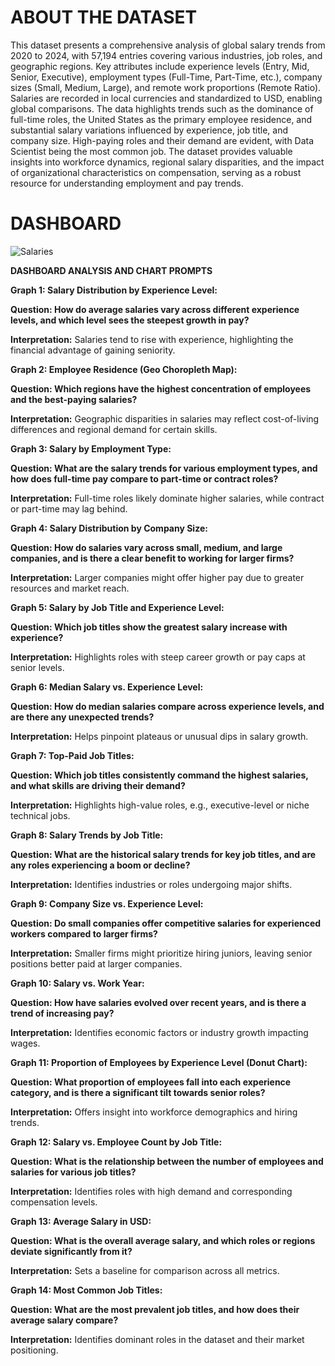 <h1>ABOUT THE DATASET</h1>

This dataset presents a comprehensive analysis of global salary trends from 2020 to 2024, with 57,194 entries covering various industries, job roles, and geographic regions. Key attributes include experience levels (Entry, Mid, Senior, Executive), employment types (Full-Time, Part-Time, etc.), company sizes (Small, Medium, Large), and remote work proportions (Remote Ratio). Salaries are recorded in local currencies and standardized to USD, enabling global comparisons. The data highlights trends such as the dominance of full-time roles, the United States as the primary employee residence, and substantial salary variations influenced by experience, job title, and company size. High-paying roles and their demand are evident, with Data Scientist being the most common job. The dataset provides valuable insights into workforce dynamics, regional salary disparities, and the impact of organizational characteristics on compensation, serving as a robust resource for understanding employment and pay trends.

<h1>DASHBOARD</h1>

![Salaries](https://github.com/user-attachments/assets/7ce16b4c-9cbe-4ff5-ab41-9beafcf019a9)


**DASHBOARD ANALYSIS AND CHART PROMPTS**

**Graph 1: Salary Distribution by Experience Level:**

**Question: How do average salaries vary across different experience levels, and which level sees the steepest growth in pay?**

**Interpretation:** Salaries tend to rise with experience, highlighting the financial advantage of gaining seniority.


**Graph 2: Employee Residence (Geo Choropleth Map):**

**Question: Which regions have the highest concentration of employees and the best-paying salaries?**

**Interpretation:** Geographic disparities in salaries may reflect cost-of-living differences and regional demand for certain skills.


**Graph 3: Salary by Employment Type:**

**Question: What are the salary trends for various employment types, and how does full-time pay compare to part-time or contract roles?**

**Interpretation:** Full-time roles likely dominate higher salaries, while contract or part-time may lag behind.


**Graph 4: Salary Distribution by Company Size:**

**Question: How do salaries vary across small, medium, and large companies, and is there a clear benefit to working for larger firms?**

**Interpretation:** Larger companies might offer higher pay due to greater resources and market reach.


**Graph 5: Salary by Job Title and Experience Level:**

**Question: Which job titles show the greatest salary increase with experience?**

**Interpretation:** Highlights roles with steep career growth or pay caps at senior levels.


**Graph 6: Median Salary vs. Experience Level:**

**Question: How do median salaries compare across experience levels, and are there any unexpected trends?**

**Interpretation:** Helps pinpoint plateaus or unusual dips in salary growth.


**Graph 7: Top-Paid Job Titles:**

**Question: Which job titles consistently command the highest salaries, and what skills are driving their demand?**

**Interpretation:** Highlights high-value roles, e.g., executive-level or niche technical jobs.


**Graph 8: Salary Trends by Job Title:**

**Question: What are the historical salary trends for key job titles, and are any roles experiencing a boom or decline?**

**Interpretation:** Identifies industries or roles undergoing major shifts.


**Graph 9: Company Size vs. Experience Level:**

**Question: Do small companies offer competitive salaries for experienced workers compared to larger firms?**

**Interpretation:** Smaller firms might prioritize hiring juniors, leaving senior positions better paid at larger companies.


**Graph 10: Salary vs. Work Year:**

**Question: How have salaries evolved over recent years, and is there a trend of increasing pay?**

**Interpretation:** Identifies economic factors or industry growth impacting wages.


**Graph 11: Proportion of Employees by Experience Level (Donut Chart):**

**Question: What proportion of employees fall into each experience category, and is there a significant tilt towards senior roles?**

**Interpretation:** Offers insight into workforce demographics and hiring trends.


**Graph 12: Salary vs. Employee Count by Job Title:**

**Question: What is the relationship between the number of employees and salaries for various job titles?**

**Interpretation:** Identifies roles with high demand and corresponding compensation levels.


**Graph 13: Average Salary in USD:**

**Question: What is the overall average salary, and which roles or regions deviate significantly from it?**

**Interpretation:** Sets a baseline for comparison across all metrics.


**Graph 14: Most Common Job Titles:**

**Question: What are the most prevalent job titles, and how does their average salary compare?**

**Interpretation:** Identifies dominant roles in the dataset and their market positioning.






